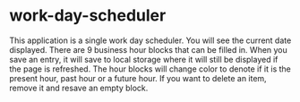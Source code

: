 # work-day-scheduler

This application is a single work day scheduler. You will see
the current date displayed. There are 9 business hour blocks that
can be filled in. When you save an entry, it will save to local storage where it will still be displayed if the page is refreshed. The hour blocks will change color to denote if it is the present hour, past hour or a future hour. If you want to delete an item, remove it and resave an empty block. 